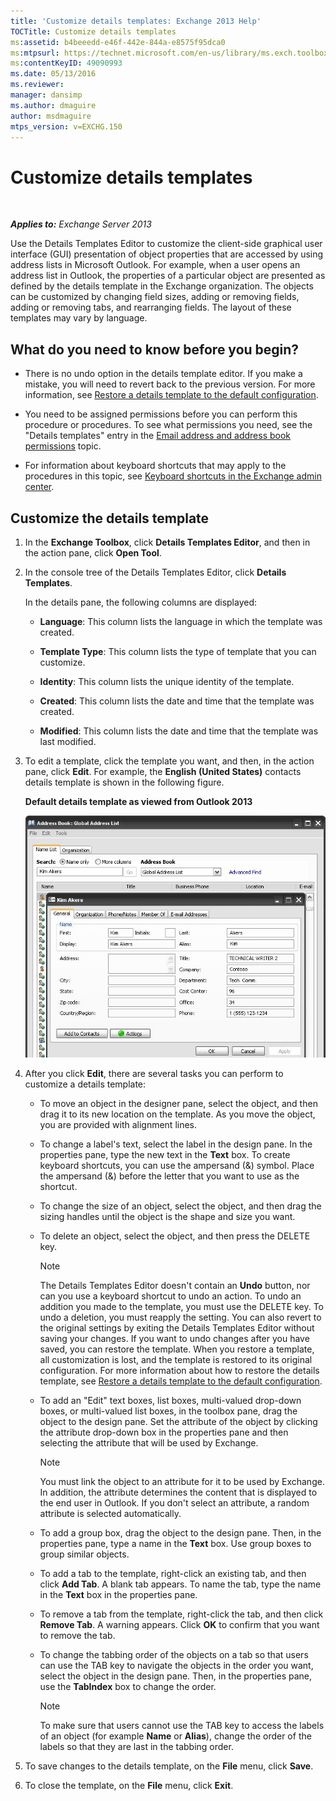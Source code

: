```yaml
---
title: 'Customize details templates: Exchange 2013 Help'
TOCTitle: Customize details templates
ms:assetid: b4beeedd-e46f-442e-844a-e8575f95dca0
ms:mtpsurl: https://technet.microsoft.com/en-us/library/ms.exch.toolbox.detailstemplate(v=EXCHG.150)
ms:contentKeyID: 49090993
ms.date: 05/13/2016
ms.reviewer: 
manager: dansimp
ms.author: dmaguire
author: msdmaguire
mtps_version: v=EXCHG.150
---
```


# Customize details templates

 

_**Applies to:** Exchange Server 2013_

Use the Details Templates Editor to customize the client-side graphical user interface (GUI) presentation of object properties that are accessed by using address lists in Microsoft Outlook. For example, when a user opens an address list in Outlook, the properties of a particular object are presented as defined by the details template in the Exchange organization. The objects can be customized by changing field sizes, adding or removing fields, adding or removing tabs, and rearranging fields. The layout of these templates may vary by language.

## What do you need to know before you begin?

  - There is no undo option in the details template editor. If you make a mistake, you will need to revert back to the previous version. For more information, see [Restore a details template to the default configuration](restore-a-details-template-to-the-default-configuration-exchange-2013-help.md).

  - You need to be assigned permissions before you can perform this procedure or procedures. To see what permissions you need, see the "Details templates" entry in the [Email address and address book permissions](email-address-and-address-book-permissions-exchange-2013-help.md) topic.

  - For information about keyboard shortcuts that may apply to the procedures in this topic, see [Keyboard shortcuts in the Exchange admin center](keyboard-shortcuts-in-the-exchange-admin-center-2013-help.md).

## Customize the details template

1. In the **Exchange Toolbox**, click **Details Templates Editor**, and then in the action pane, click **Open Tool**.

2. In the console tree of the Details Templates Editor, click **Details Templates**.

    In the details pane, the following columns are displayed:

      - **Language**: This column lists the language in which the template was created.

      - **Template Type**: This column lists the type of template that you can customize.

      - **Identity**: This column lists the unique identity of the template.

      - **Created**: This column lists the date and time that the template was created.

      - **Modified**: This column lists the date and time that the template was last modified.

3. To edit a template, click the template you want, and then, in the action pane, click **Edit**. For example, the **English (United States)** contacts details template is shown in the following figure.

    **Default details template as viewed from Outlook 2013**

    ![Default details template in Outlook 2007](images/JJ673049.a0af8aca-663d-4702-ab2f-9a342f481cdf(EXCHG.150).gif "Default details template in Outlook 2007")

4. After you click **Edit**, there are several tasks you can perform to customize a details template:

      - To move an object in the designer pane, select the object, and then drag it to its new location on the template. As you move the object, you are provided with alignment lines.

      - To change a label's text, select the label in the design pane. In the properties pane, type the new text in the **Text** box. To create keyboard shortcuts, you can use the ampersand (&) symbol. Place the ampersand (&) before the letter that you want to use as the shortcut.

      - To change the size of an object, select the object, and then drag the sizing handles until the object is the shape and size you want.

      - To delete an object, select the object, and then press the DELETE key.

        > [!NOTE]
        > The Details Templates Editor doesn't contain an <STRONG>Undo</STRONG> button, nor can you use a keyboard shortcut to undo an action. To undo an addition you made to the template, you must use the DELETE key. To undo a deletion, you must reapply the setting. You can also revert to the original settings by exiting the Details Templates Editor without saving your changes. If you want to undo changes after you have saved, you can restore the template. When you restore a template, all customization is lost, and the template is restored to its original configuration. For more information about how to restore the details template, see <A href="restore-a-details-template-to-the-default-configuration-exchange-2013-help.md">Restore a details template to the default configuration</A>.

      - To add an "Edit" text boxes, list boxes, multi-valued drop-down boxes, or multi-valued list boxes, in the toolbox pane, drag the object to the design pane. Set the attribute of the object by clicking the attribute drop-down box in the properties pane and then selecting the attribute that will be used by Exchange.

        > [!NOTE]
        > You must link the object to an attribute for it to be used by Exchange. In addition, the attribute determines the content that is displayed to the end user in Outlook. If you don't select an attribute, a random attribute is selected automatically.

      - To add a group box, drag the object to the design pane. Then, in the properties pane, type a name in the **Text** box. Use group boxes to group similar objects.

      - To add a tab to the template, right-click an existing tab, and then click **Add Tab**. A blank tab appears. To name the tab, type the name in the **Text** box in the properties pane.

      - To remove a tab from the template, right-click the tab, and then click **Remove Tab**. A warning appears. Click **OK** to confirm that you want to remove the tab.

      - To change the tabbing order of the objects on a tab so that users can use the TAB key to navigate the objects in the order you want, select the object in the design pane. Then, in the properties pane, use the **TabIndex** box to change the order.

        > [!NOTE]
        > To make sure that users cannot use the TAB key to access the labels of an object (for example <STRONG>Name</STRONG> or <STRONG>Alias</STRONG>), change the order of the labels so that they are last in the tabbing order.

5. To save changes to the details template, on the **File** menu, click **Save**.

6. To close the template, on the **File** menu, click **Exit**.
